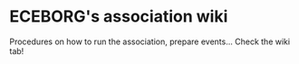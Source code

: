 # ECEBORG's association wiki
Procedures on how to run the association, prepare events... Check the wiki tab!
